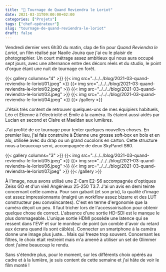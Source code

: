 ```yaml
---
title: "🎥 Tournage de Quand Reviendra le Loriot"
date: 2021-03-31T09:00:00+02:00
categories: ["Projets"]
tags: ["chef-opérateur"]
slug: "tournage-de-quand-reviendra-le-loriot"
draft: false
---
```


Vendredi dernier vers 6h30 du matin, clap de fin pour *Quand Reviendra le Loriot*, un film réalisé par Naoile Jouira que j'ai eu le plaisir de photographier. Un court métrage assez ambitieux qui nous aura occupé sept jours, avec une alternance entre des décors réels et du studio, le point d'orgue étant une nuit de tournage en forêt.<!--more-->

{{< gallery columns="4" >}}
  {{< img src="../../../blog/2021-03-quand-reviendra-le-loriot/01.jpeg" >}}
  {{< img src="../../../blog/2021-03-quand-reviendra-le-loriot/02.jpeg" >}}
  {{< img src="../../../blog/2021-03-quand-reviendra-le-loriot/03.jpeg" >}}
  {{< img src="../../../blog/2021-03-quand-reviendra-le-loriot/04.jpeg" >}}
{{< /gallery >}}

J'étais très content de retrouver quelques-uns de mes équipiers habituels, Léo et Étienne à l'électricité et Émile à la caméra. Ils étaient aussi aidés par Lucian en second et Claire et Maeldan aux lumières.

J'ai profité de ce tournage pour tenter quelques nouvelles choses. En premier lieu, j'ai fais construire à Étienne une grosse soft-box en bois et en alu, utilisée avec du drap ou un grand cucoloris en carton. Cette structure nous a beaucoup servi, accompagnée de deux SkyPanel S60.

{{< gallery columns="3" >}}
  {{< img src="../../../blog/2021-03-quand-reviendra-le-loriot/05.jpeg" >}}
  {{< img src="../../../blog/2021-03-quand-reviendra-le-loriot/06.jpeg" >}}
  {{< img src="../../../blog/2021-03-quand-reviendra-le-loriot/07.jpeg" >}}
{{< /gallery >}}

À l'image, nous avons utilisé une Z-Cam E2-S6 accompagnée d'optiques Zeiss GO et d'un vieil Angénieux 25-250 T3.7. J'ai un avis en demi teinte concernant cette caméra. Pour son gabarit (et son prix), la qualité d'image est assez impressionnante (malgré un workflow assez bizarre et des LUT constructeur peu convaincantes). C'est en terme d'ergonomie que la caméra déçoit un peu. Il faut tricher lors de l'accessoirisation pour obtenir quelque chose de correct. L'absence d'une sortie HD-SDI est le manque le plus dommageable. L'unique sortie HDMI possède une latence qui se ressent dans l'EVF et sur le moniteur de point (un comble d'avoir du retard aux écrans quand ils sont câblés). Connecter un smartphone à la caméra donne une image plus juste... Mais qui freeze trop souvent. Concernant les filtres, le choix était restreint mais m'a amené à utiliser un set de Glimmer dont j'aime beaucoup le rendu.

Sans s'étendre plus, pour le moment, sur les différents choix opérés au cadre et à la lumière, je suis content de cette semaine et j'ai hâte de voir le film monté !
